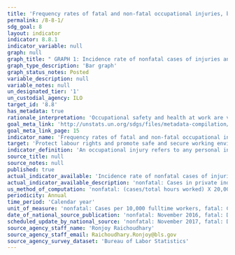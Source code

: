 ```yaml
---
title: 'Frequency rates of fatal and non-fatal occupational injuries, by sex and migrant status'
permalink: /8-8-1/
sdg_goal: 8
layout: indicator
indicator: 8.8.1
indicator_variable: null
graph: null
graph_title: " GRAPH 1: Incidence rate of nonfatal cases of injuries and illnesses involving days away from work by sex\nGRAPH 2: Incidence rate of fatal occupational injuries by sex\n"
graph_type_description: 'Bar graph'
graph_status_notes: Posted
variable_description: null
variable_notes: null
un_designated_tier: '1'
un_custodial_agency: ILO
target_id: '8.8'
has_metadata: true
rationale_interpretation: 'Occupational safety and health at work are vital components of decent work. The frequency rates of fatal and non-fatal occupational injuries and the time lost due to occupational injuries provide an indication of the extent to which workers are protected from work-related hazards and risks, and present information that is essential for planning preventive measures. Possible under-reporting of occupational injuries should be kept in mind when interpreting the data, and proper systems should be put in place to ensure the best reporting and data quality.'
goal_meta_link: 'http://unstats.un.org/sdgs/files/metadata-compilation/Metadata-Goal-8.pdf'
goal_meta_link_page: 15
indicator_name: 'Frequency rates of fatal and non-fatal occupational injuries, by sex and migrant status'
target: 'Protect labour rights and promote safe and secure working environments for all workers, including migrant workers, in particular women migrants, and those in precarious employment.'
indicator_definition: 'An occupational injury refers to any personal injury, disease or death resulting from an occupational accident, which is an unexpected and unplanned occurrence, including acts of violence, arising out of or in connection with work which results in one or more workers incurring a personal injury, disease or death. A fatal occupational injury is the result of an occupational accident where death occurred within one year from the day of the accident, whereas non-fatal occupational injuries entail a loss of working time. The frequency rates of fatal and non-fatal occupational injury are calculated as the number of new cases of fatal and non-fatal occupational injury during the reference year respectively, divided by the total number of hours worked by the workers in the reference group during the reference year, multiplied by 1,000,000. The time lost due to occupational injuries refers to the total number of calendar days during which those persons temporarily incapacitated due to occupational injuries were unable to work, excluding the day of the accident, up to a maximum of one year.'
source_title: null
source_notes: null
published: true
actual_indicator_available: 'Incidence rate of nonfatal cases of injuries and illnesses involving days away from work by sex, Incidence rate of fatal occupational injuries by sex'
actual_indicator_available_description: 'nonfatal: Cases in private industry, state, and local government fatal: Cases in private industry and federal, state, and local government'
us_method_of_computation: 'nonfatal: (cases/total hours worked) X 20,000,000 fatal: (cases/total hours) X 200,000,000'
periodicity: Annual
time_period: 'Calendar year'
unit_of_measure: 'nonfatal: Cases per 10,000 fulltime workers, fatal: Cases per 100,000 fulltime workers'
date_of_national_source_publication: 'nonfatal: November 2016, fatal: December 2016'
scheduled_update_by_national_source: 'nonfatal: November 2017, fatal: December 2017'
source_agency_staff_name: 'Ronjoy Raichoudhary'
source_agency_staff_email: Raichoudhary.Ronjoy@bls.gov
source_agency_survey_dataset: 'Bureau of Labor Statistics'
---
```

